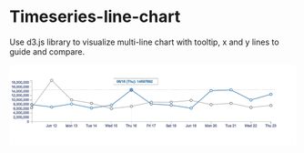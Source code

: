 # Timeseries-line-chart

Use d3.js library to visualize multi-line chart with tooltip, x and y lines to guide and compare. 

![alt tag](https://github.com/TianyunXu923/Timeseries-line-chart/blob/master/demoImg.png)
